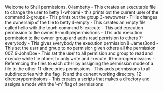 Welcome to Shell permissions.
0-iambetty - This creates an executable file to change the user to betty
1-whoami - this prints out the current user of the command
2-groups - This prints out the group
3-newowner - THis changes the ownership of the file to betty
4-empty - This creates an empty file called hello with the touch command
5-execute - This add execution permission to the owner
6-multiplepermissions - This add execution permission to the owner, group and adds read permision to others
7-everybody - This gives everybody the execution permission
8-JamesBond  - This set the user and group to no permision given others all the permission 007.
9-JohnDoe  - This set the user to all permision and group to read and execute while the others to only write and execute.
10-mirrorpermissions - Referencing the files to each other by assigning the permission mode of a file to the other.
11-directories permissions - This adds permissions to all subdirectories with the flag -R and the current working directory.
12-directorypermissions - This creates a scripts that makes a directory and assigns a mode with the '-m' flag of permissions
